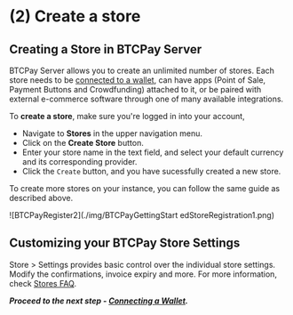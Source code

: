 # (2) Create a store

## Creating a Store in BTCPay Server

BTCPay Server allows you to create an unlimited number of stores. Each store needs to be [connected to a wallet](./WalletSetup.md), can have apps (Point of Sale, Payment Buttons and Crowdfunding) attached to it, or be paired with external e-commerce software through one of many available integrations.

To **create a store**, make sure you're logged in into your account, 

- Navigate to **Stores** in the upper navigation menu.
- Click on the **Create Store** button.
- Enter your store name in the text field, and select your default currency and its corresponding provider.
- Click the `Create` button, and you have sucessfully created a new store. 

To create more stores on your instance, you can follow the same guide as described above. 
 

![BTCPayRegister2](./img/BTCPayGettingStart
edStoreRegistration1.png)

## Customizing your BTCPay Store Settings

Store > Settings provides basic control over the individual store settings. Modify the confirmations, invoice expiry and more. For more information, check [Stores FAQ](./FAQ/Stores.md).

**_Proceed to the next step - [Connecting a Wallet](./WalletSetup.md)._**
